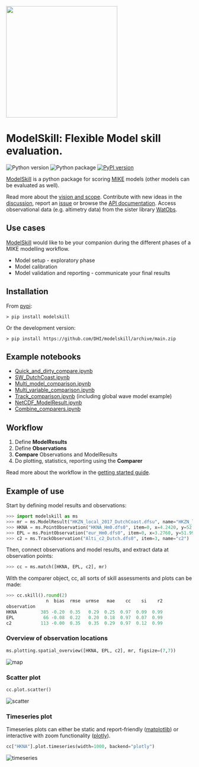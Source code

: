<img src="https://raw.githubusercontent.com/DHI/modelskill/main/images/logo/modelskill.svg" width="300">

# ModelSkill: Flexible Model skill evaluation.
 ![Python version](https://img.shields.io/pypi/pyversions/modelskill.svg) 
![Python package](https://github.com/DHI/modelskill/actions/workflows/full_test.yml/badge.svg) [![PyPI version](https://badge.fury.io/py/modelskill.svg)](https://badge.fury.io/py/modelskill)

[ModelSkill](https://github.com/DHI/modelskill) is a python package for scoring [MIKE](https://www.mikepoweredbydhi.com) models (other models can be evaluated as well). 

Read more about the [vision and scope](https://dhi.github.io/modelskill/vision.html). Contribute with new ideas in the [discussion](https://github.com/DHI/modelskill/discussions), report an [issue](https://github.com/DHI/modelskill/issues) or browse the [API documentation](https://dhi.github.io/modelskill/api.html). Access observational data (e.g. altimetry data) from the sister library [WatObs](https://github.com/DHI/watobs). 


## Use cases

[ModelSkill](https://github.com/DHI/modelskill) would like to be your companion during the different phases of a MIKE modelling workflow.

* Model setup - exploratory phase   
* Model calibration
* Model validation and reporting - communicate your final results

## Installation

From [pypi](https://pypi.org/project/modelskill/):

`> pip install modelskill`

Or the development version:

`> pip install https://github.com/DHI/modelskill/archive/main.zip`


## Example notebooks

* [Quick_and_dirty_compare.ipynb](https://nbviewer.jupyter.org/github/DHI/modelskill/blob/main/notebooks/Quick_and_dirty_compare.ipynb)
* [SW_DutchCoast.ipynb](https://nbviewer.jupyter.org/github/DHI/modelskill/blob/main/notebooks/SW_DutchCoast.ipynb)
* [Multi_model_comparison.ipynb](https://nbviewer.jupyter.org/github/DHI/modelskill/blob/main/notebooks/Multi_model_comparison.ipynb)
* [Multi_variable_comparison.ipynb](https://nbviewer.jupyter.org/github/DHI/modelskill/blob/main/notebooks/Multi_variable_comparison.ipynb)
* [Track_comparison.ipynb](https://nbviewer.jupyter.org/github/DHI/modelskill/blob/main/notebooks/Track_comparison.ipynb) (including global wave model example)
* [NetCDF_ModelResult.ipynb](https://nbviewer.jupyter.org/github/DHI/modelskill/blob/main/notebooks/NetCDF_ModelResult.ipynb)
* [Combine_comparers.ipynb](https://nbviewer.jupyter.org/github/DHI/modelskill/blob/main/notebooks/Combine_comparers.ipynb)


## Workflow

1. Define **ModelResults**
2. Define **Observations**
3. **Compare** Observations and ModelResults
4. Do plotting, statistics, reporting using the **Comparer**

Read more about the workflow in the [getting started guide](https://dhi.github.io/modelskill/getting-started.html).


## Example of use

Start by defining model results and observations:

```python
>>> import modelskill as ms
>>> mr = ms.ModelResult("HKZN_local_2017_DutchCoast.dfsu", name="HKZN_local", item=0)
>>> HKNA = ms.PointObservation("HKNA_Hm0.dfs0", item=0, x=4.2420, y=52.6887, name="HKNA")
>>> EPL = ms.PointObservation("eur_Hm0.dfs0", item=0, x=3.2760, y=51.9990, name="EPL")
>>> c2 = ms.TrackObservation("Alti_c2_Dutch.dfs0", item=3, name="c2")
```

Then, connect observations and model results, and extract data at observation points:

```python
>>> cc = ms.match([HKNA, EPL, c2], mr)
```

With the comparer object, cc, all sorts of skill assessments and plots can be made:

```python
>>> cc.skill().round(2)
               n  bias  rmse  urmse   mae    cc    si    r2
observation                                                
HKNA         385 -0.20  0.35   0.29  0.25  0.97  0.09  0.99
EPL           66 -0.08  0.22   0.20  0.18  0.97  0.07  0.99
c2           113 -0.00  0.35   0.35  0.29  0.97  0.12  0.99
```

### Overview of observation locations

```python
ms.plotting.spatial_overview([HKNA, EPL, c2], mr, figsize=(7,7))
```

![map](https://raw.githubusercontent.com/DHI/modelskill/main/images/map.png)



### Scatter plot

```python
cc.plot.scatter()
```

![scatter](https://raw.githubusercontent.com/DHI/modelskill/main/images/scatter.png)

### Timeseries plot

Timeseries plots can either be static and report-friendly ([matplotlib](https://matplotlib.org/)) or interactive with zoom functionality ([plotly](https://plotly.com/python/)).

```python
cc["HKNA"].plot.timeseries(width=1000, backend="plotly")
```

![timeseries](https://raw.githubusercontent.com/DHI/modelskill/main/images/plotly_timeseries.png)
